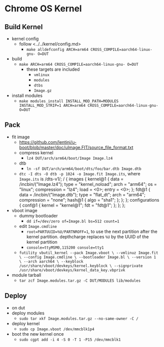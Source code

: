 Chrome OS Kernel
================

## Build Kernel

- kernel config
  - follow <../../kernel/config.md>
    - `make alldefconfig ARCH=arm64 CROSS_COMPILE=aarch64-linux-gnu- O=DUT`
- build
  - `make ARCH=arm64 CROSS_COMPILE=aarch64-linux-gnu- O=DUT`
    - these targets are included
      - `vmlinux`
      - `modules`
      - `dtbs`
      - `Image.gz`
- install modules
  - `make modules_install INSTALL_MOD_PATH=MODULES INSTALL_MOD_STRIP=1 ARCH=arm64 CROSS_COMPILE=aarch64-linux-gnu- O=DUT`

## Pack

- fit image
  - <https://github.com/lentinj/u-boot/blob/master/doc/uImage.FIT/source_file_format.txt>
  - compress kernel
    - `lz4 DUT/arch/arm64/boot/Image Image.lz4`
  - dtb
    - `ln -sf DUT/arch/arm64/boot/dts/foo/bar.dtb Image.dtb`
  - `dtc -I dts -O dtb -p 1024 -o Image.fit Image.its`, where `Image.its` is
    /dts-v1/;
    / {
        images {
                kernel@1 {
                        data = /incbin/("Image.lz4");
                        type = "kernel_noload";
                        arch = "arm64";
                        os = "linux";
                        compression = "lz4";
                        load = <0>;
                        entry = <0>;
                };
                fdt@1 {
                        data = /incbin/("Image.dtb");
                        type = "flat_dt";
                        arch = "arm64";
                        compression = "none";
                        hash@1 {
                                algo = "sha1";
                        };
                };
        };
        configurations {
                conf@1 {
                        kernel = "kernel@1";
                        fdt = "fdt@1";
                };
        };
    };
- vboot image
  - dummy bootloader
    - `dd if=/dev/zero of=Image.bl bs=512 count=1`
  - edit `Image.cmdline`
    - `root=PARTUUID=%U/PARTNROFF=1`, to use the next partition after the
      kernel partition.  depthcharge replaces `%U` by the UUID of the kernel
      partition
    - `console=ttyMSM0,115200 console=tty1`
  - `futility vbutil_kernel --pack Image.vboot \
       --vmlinuz Image.fit \
       --config Image.cmdline \
       --bootloader Image.bl \
       --version 1 \
       --arch aarch64 \
       --keyblock /usr/share/vboot/devkeys/kernel.keyblock \
       --signprivate /usr/share/vboot/devkeys/kernel_data_key.vbprivk`
- module tarball
  - `tar zcf Image.modules.tar.gz -C DUT/MODULES lib/modules`

## Deploy

- on dut
- deploy modules 
  - `sudo tar xkf Image.modules.tar.gz --no-same-owner -C /`
- deploy kernel
  - `sudo cp Image.vboot /dev/mmcblk1p4`
- boot the new kernel once
  - `sudo cgpt add -i 4 -S 0 -T 1 -P15 /dev/mmcblk1`
